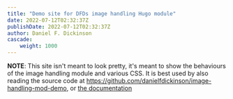 ```yaml
---
title: "Demo site for DFDs image handling Hugo module"
date: 2022-07-12T02:32:37Z
publishDate: 2022-07-12T02:32:37Z
author: Daniel F. Dickinson
cascade:
    weight: 1000
---
```


**NOTE**: This site isn't meant to look pretty, it's meant to show the behaviours
of the image handling module and various CSS. It is best used by also reading the
source code at <https://github.com/danielfdickinson/image-handling-mod-demo>, or [the documentation](post/readme)
